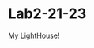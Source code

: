 # Lab2-21-23
[My LightHouse!](https://googlechrome.github.io/lighthouse/viewer/?psiurl=https%3A%2F%2Fgist.github.com%2FJaydenB112%2Fdc60d6ccd0ae1d0527de0ff4f017d1f6&strategy=mobile&category=performance&category=accessibility&category=best-practices&category=seo&category=pwa&utm_source=lh-chrome-ext)
